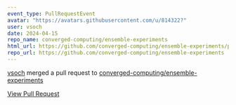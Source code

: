 ```yaml
---
event_type: PullRequestEvent
avatar: "https://avatars.githubusercontent.com/u/814322?"
user: vsoch
date: 2024-04-15
repo_name: converged-computing/ensemble-experiments
html_url: https://github.com/converged-computing/ensemble-experiments/pull/1
repo_url: https://github.com/converged-computing/ensemble-experiments
---
```


<a href='https://github.com/vsoch' target='_blank'>vsoch</a> merged a pull request to <a href='https://github.com/converged-computing/ensemble-experiments' target='_blank'>converged-computing/ensemble-experiments</a>

<a href='https://github.com/converged-computing/ensemble-experiments/pull/1' target='_blank'>View Pull Request</a>